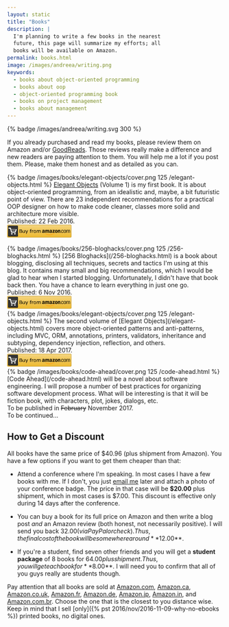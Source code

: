 ```yaml
---
layout: static
title: "Books"
description: |
  I'm planning to write a few books in the nearest
  future, this page will summarize my efforts; all
  books will be available on Amazon.
permalink: books.html
image: /images/andreea/writing.png
keywords:
  - books about object-oriented programming
  - books about oop
  - object-oriented programming book
  - books on project management
  - books about management
---
```


{% badge /images/andreea/writing.svg 300 %}

If you already purchased and read my books, please review them on Amazon and/or
[GoodReads](https://www.goodreads.com/author/list/15033289.Yegor_Bugayenko).
Those reviews really make a difference and new readers are paying attention to them. You will
help me a lot if you post them. Please, make them honest and as detailed
as you can.

{% badge /images/books/elegant-objects/cover.png 125 /elegant-objects.html %}
[Elegant Objects](/elegant-objects.html) (Volume 1)
is my first book. It is about object-oriented
programming, from an idealistic and, maybe, a bit futuristic
point of view. There are 23 independent recommendations for
a practical OOP designer on how to make code cleaner, classes
more solid and architecture more visible.
<br/>
Published: 22 Feb 2016.
<br/>
<a href="http://goo.gl/W2WVMk"><img src='/images/books/amazon-buy-button.png' style='height:30px'/></a>

<div class="clear"></div>
{% badge /images/books/256-bloghacks/cover.png 125 /256-bloghacks.html %}
[256 Bloghacks](/256-bloghacks.html) is a book about blogging,
disclosing all techniques, secrets and tactics I'm using at this blog.
It contains many small and big recommendations,
which I would be glad to hear when I started blogging. Unfortunately,
I didn't have that book back then. You have a chance to learn everything
in just one go.
<br/>
Published: 6 Nov 2016.
<br/>
<a href="https://goo.gl/DUcXm9"><img src='/images/books/amazon-buy-button.png' style='height:30px'/></a>

<div class="clear"></div>
{% badge /images/books/elegant-objects/cover.png 125 /elegant-objects.html %}
The second volume of [Elegant Objects](/elegant-objects.html)
covers more object-oriented patterns and anti-patterns,
including MVC, ORM, annotations, printers, validators, inheritance and subtyping,
dependency injection, reflection, and others.
<br/>
Published: 18 Apr 2017.
<br/>
<a href="http://amzn.to/2pD42k3"><img src='/images/books/amazon-buy-button.png' style='height:30px'/></a>

<div class="clear"></div>
{% badge /images/books/code-ahead/cover.png 125 /code-ahead.html %}
[Code Ahead](/code-ahead.html) will be a novel about software engineering. I will
propose a number of best practices for organizing software development
process. What will be interesting is that it will be fiction book, with
characters, plot, jokes, dialogs, etc.
<br/>
To be published in <del>February</del> November 2017.

<div class="clear"></div>
To be continued...

## How to Get a Discount

All books have the same price of $40.96 (plus shipment from Amazon).
You have a few options if you want to get them cheaper than that:

  * Attend a conference where I'm speaking. In most cases I have a few
    books with me. If I don't, you just [email me](mailto:shop@yegor256.com) later and attach
    a photo of your conference badge. The price in that case will be **$20.00** plus
    shipment, which in most cases is $7.00. This discount is effective
    only during 14 days after the conference.

  * You can buy a book for its full price on Amazon and then
    write a blog post _and_ an Amazon review (both honest, not
    necessarily positive). I will send you back $32.00 (via PayPal or check).
    Thus, the final cost of the book will be somewhere around **$12.00**.

  * If you're a student, find seven other friends and you will
    get a **student package** of 8 books for $64.00 plus shipment.
    Thus, you will get each book for **$8.00**. I will need you to confirm
    that all of you guys really are students though.

Pay attention that all books are sold at
[Amazon.com](https://www.amazon.com/Yegor-Bugayenko/e/B01AM1QMDK/),
[Amazon.ca](https://www.amazon.ca/s/ref=dp_byline_sr_book_1?ie=UTF8&field-author=Yegor+Bugayenko&search-alias=books-ca),
[Amazon.co.uk](https://www.amazon.co.uk/Yegor-Bugayenko/e/B01AM1QMDK/),
[Amazon.fr](https://www.amazon.fr/Yegor-Bugayenko/e/B01AM1QMDK),
[Amazon.de](https://www.amazon.de/Yegor-Bugayenko/e/B01AM1QMDK/),
[Amazon.jp](https://www.amazon.co.jp/Yegor-Bugayenko/e/B01AM1QMDK/),
[Amazon.in](http://www.amazon.in/Yegor-Bugayenko/e/B01AM1QMDK),
and
[Amazon.com.br](https://www.amazon.com.br/s/ref=dp_byline_sr_book_1?ie=UTF8&field-author=Yegor+Bugayenko&search-alias=books).
Choose the one that is the closest to you distance wise.
Keep in mind that I sell [only]({% pst 2016/nov/2016-11-09-why-no-ebooks %})
printed books, no digital ones.
